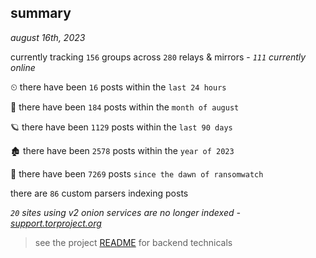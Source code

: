 
## summary
_august 16th, 2023_

currently tracking `156` groups across `280` relays & mirrors - _`111` currently online_

⏲ there have been `16` posts within the `last 24 hours`

🦈 there have been `184` posts within the `month of august`

🪐 there have been `1129` posts within the `last 90 days`

🏚 there have been `2578` posts within the `year of 2023`

🦕 there have been `7269` posts `since the dawn of ransomwatch`

there are `86` custom parsers indexing posts

_`20` sites using v2 onion services are no longer indexed - [support.torproject.org](https://support.torproject.org/onionservices/v2-deprecation/)_

> see the project [README](https://github.com/joshhighet/ransomwatch#ransomwatch--) for backend technicals
